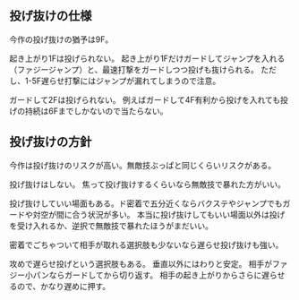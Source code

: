 ## 投げ抜けの仕様

今作の投げ抜けの猶予は9F。

起き上がり1Fは投げられない。
起き上がり1Fだけガードしてジャンプを入れる（ファジージャンプ）と、最速打撃をガードしつつ投げも抜けられる。
ただし、1-5F遅らせ打撃にはジャンプが漏れてしまうので注意。

ガードして2Fは投げられない。
例えばガードして4F有利から投げを入れても投げの持続は6Fまでしかないので当たらない。

## 投げ抜けの方針

今作は投げ抜けのリスクが高い。無敵技ぶっぱと同じくらいリスクがある。

投げ抜けはしない。
焦って投げ抜けするくらいなら無敵技で暴れた方がいい。

投げ抜けしていい場面もある。ド密着で五分近くならバクステやジャンプでもガードや対空が間に合う状況が多い。
本当に投げ抜けしてもいい場面以外は投げを受け入れるか、逆択で無敵技で暴れたほうがまだいい。

密着でごちゃついて相手が取れる選択肢も少ないなら遅らせ投げ抜けも強い。

攻めで遅らせ投げという選択肢もある。
垂直以外にはわりと安定。
相手がファジー小パンならガードしてから切り返す。
相手の起き上がりからさらに遅らせるので、かなり遅めに押す。

